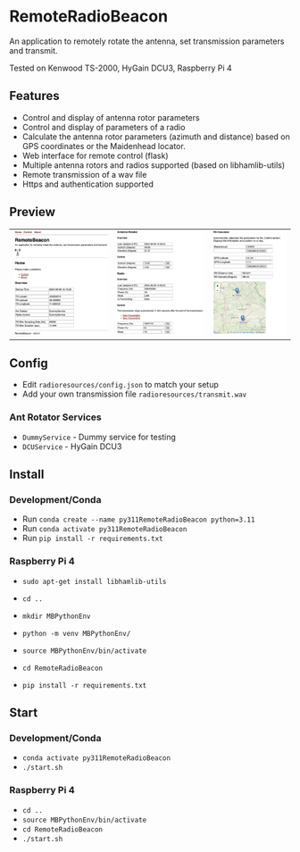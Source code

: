 # RemoteRadioBeacon

An application to remotely rotate the antenna, set transmission parameters and transmit.

Tested on Kenwood TS-2000, HyGain DCU3, Raspberry Pi 4

## Features

- Control and display of antenna rotor parameters
- Control and display of parameters of a radio
- Calculate the antenna rotor parameters (azimuth and distance) based on GPS coordinates or the Maidenhead locator.
- Web interface for remote control (flask)
- Multiple antenna rotors and radios supported (based on libhamlib-utils)
- Remote transmission of a wav file
- Https and authentication supported

## Preview

<table>
    <tr>
        <td><img src="images/prev1.png" style="max-height:300px"></td>
        <td><img src="images/prev2.png" style="max-height:300px"></td>
        <td><img src="images/prev3.png" style="max-height:300px"></td>
    </tr>
</table>

## Config

- Edit `radioresources/config.json` to match your setup
- Add your own transmission file `radioresources/transmit.wav`

### Ant Rotator Services

- `DummyService` - Dummy service for testing
- `DCUService` - HyGain DCU3

## Install

### Development/Conda

- Run `conda create --name py311RemoteRadioBeacon python=3.11`
- Run `conda activate py311RemoteRadioBeacon`
- Run `pip install -r requirements.txt`

### Raspberry Pi 4

- `sudo apt-get install libhamlib-utils`

- `cd ..`
- `mkdir MBPythonEnv`
- `python -m venv MBPythonEnv/`
- `source MBPythonEnv/bin/activate`
- `cd RemoteRadioBeacon`
- `pip install -r requirements.txt`

## Start

### Development/Conda

- `conda activate py311RemoteRadioBeacon`
- `./start.sh`

### Raspberry Pi 4

- `cd ..`
- `source MBPythonEnv/bin/activate`
- `cd RemoteRadioBeacon`
- `./start.sh`